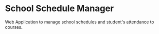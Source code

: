 # School Schedule Manager #

Web Application to manage school schedules and student's attendance to courses.